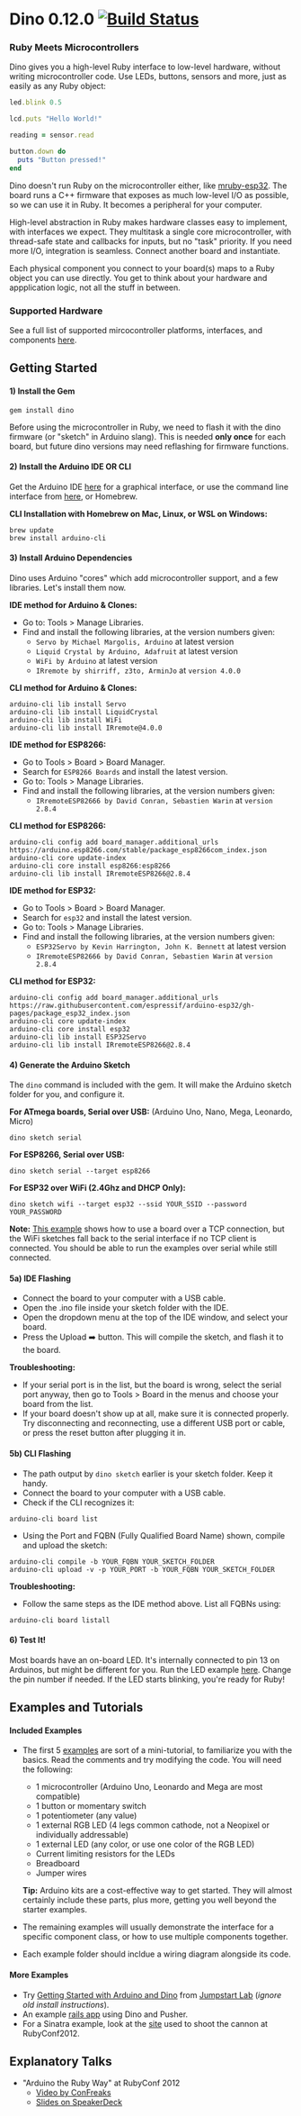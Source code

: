 # Dino 0.12.0 [![Build Status](https://secure.travis-ci.org/austinbv/dino.png)](http://travis-ci.org/austinbv/dino)
### Ruby Meets Microcontrollers
Dino gives you a high-level Ruby interface to low-level hardware, without writing microcontroller code. Use LEDs, buttons, sensors and more, just as easily as any Ruby object:

````ruby
led.blink 0.5

lcd.puts "Hello World!"

reading = sensor.read

button.down do
  puts "Button pressed!"
end
````

Dino doesn't run Ruby on the microcontroller either, like [mruby-esp32](https://github.com/mruby-esp32/mruby-esp32). The board runs a C++ firmware that exposes as much low-level I/O as possible, so we can use it in Ruby. It becomes a peripheral for your computer.

High-level abstraction in Ruby makes hardware classes easy to implement, with interfaces we expect. They multitask a single core microcontroller, with thread-safe state and callbacks for inputs, but no "task" priority. If you need more I/O, integration is seamless. Connect another board and instantiate.

Each physical component you connect to your board(s) maps to a Ruby object you can use directly. You get to think about your hardware and appplication logic, not all the stuff in between.

### Supported Hardware

See a full list of supported mircocontroller platforms, interfaces, and components [here](HARDWARE.md).

## Getting Started
#### 1) Install the Gem
```shell
gem install dino
```

Before using the microcontroller in Ruby, we need to flash it with the dino firmware (or "sketch" in Arduino slang). This is needed **only once** for each board, but future dino versions may need reflashing for firmware functions.

#### 2) Install the Arduino IDE OR CLI

Get the Arduino IDE [here](http://arduino.cc/en/Main/Software) for a graphical interface, or use the command line interface from [here](https://github.com/arduino/arduino-cli/releases), or Homebrew.

**CLI Installation with Homebrew on Mac, Linux, or WSL on Windows:**
````shell
brew update
brew install arduino-cli
````

#### 3) Install Arduino Dependencies
Dino uses Arduino "cores" which add microcontroller support, and a few libraries. Let's install them now.

**IDE method for Arduino & Clones:**
* Go to: Tools > Manage Libraries.
* Find and install the following libraries, at the version numbers given:
  * `Servo by Michael Margolis, Arduino` at latest version
  * `Liquid Crystal by Arduino, Adafruit` at latest version
  * `WiFi by Arduino` at latest version
  * `IRremote by shirriff, z3to, ArminJo` at `version 4.0.0`

**CLI method for Arduino & Clones:**
````shell
arduino-cli lib install Servo
arduino-cli lib install LiquidCrystal
arduino-cli lib install WiFi
arduino-cli lib install IRremote@4.0.0
````

**IDE method for ESP8266:**
* Go to Tools > Board > Board Manager.
* Search for `ESP8266 Boards` and install the latest version.
* Go to: Tools > Manage Libraries.
* Find and install the following libraries, at the version numbers given:
  * `IRremoteESP82666 by David Conran, Sebastien Warin` at `version 2.8.4`

**CLI method for ESP8266:**
````shell
arduino-cli config add board_manager.additional_urls https://arduino.esp8266.com/stable/package_esp8266com_index.json
arduino-cli core update-index
arduino-cli core install esp8266:esp8266
arduino-cli lib install IRremoteESP8266@2.8.4
````

**IDE method for ESP32:**
* Go to Tools > Board > Board Manager.
* Search for `esp32` and install the latest version.
* Go to: Tools > Manage Libraries.
* Find and install the following libraries, at the version numbers given:
  * `ESP32Servo by Kevin Harrington, John K. Bennett` at latest version
  * `IRremoteESP82666 by David Conran, Sebastien Warin` at `version 2.8.4`

**CLI method for ESP32:**
````shell
arduino-cli config add board_manager.additional_urls https://raw.githubusercontent.com/espressif/arduino-esp32/gh-pages/package_esp32_index.json
arduino-cli core update-index
arduino-cli core install esp32
arduino-cli lib install ESP32Servo
arduino-cli lib install IRremoteESP8266@2.8.4
````

#### 4) Generate the Arduino Sketch
The `dino` command is included with the gem. It will make the Arduino sketch folder for you, and configure it.

**For ATmega boards, Serial over USB:** (Arduino Uno, Nano, Mega, Leonardo, Micro)
```shell
dino sketch serial
````

**For ESP8266, Serial over USB:**
```shell
dino sketch serial --target esp8266
````

**For ESP32 over WiFi (2.4Ghz and DHCP Only):**
```shell
dino sketch wifi --target esp32 --ssid YOUR_SSID --password YOUR_PASSWORD
````
**Note:** [This example](examples/tcp.rb) shows how to use a board over a TCP connection, but the WiFi sketches fall back to the serial interface if no TCP client is connected. You should be able to run the examples over serial while still connected.

#### 5a) IDE Flashing

* Connect the board to your computer with a USB cable.
* Open the .ino file inside your sketch folder with the IDE.
* Open the dropdown menu at the top of the IDE window, and select your board.
* Press the Upload :arrow_right: button. This will compile the sketch, and flash it to the board.

**Troubleshooting:**
* If your serial port is in the list, but the board is wrong, select the serial port anyway, then go to Tools > Board in the menus and choose your board from the list.
* If your board doesn't show up at all, make sure it is connected properly. Try disconnecting and reconnecting, use a different USB port or cable, or press the reset button after plugging it in.

#### 5b) CLI Flashing

* The path output by `dino sketch` earlier is your sketch folder. Keep it handy.
* Connect the board to your computer with a USB cable.
* Check if the CLI recognizes it:

````shell
arduino-cli board list
````
  
* Using the Port and FQBN (Fully Qualified Board Name) shown, compile and upload the sketch:
````shell
arduino-cli compile -b YOUR_FQBN YOUR_SKETCH_FOLDER
arduino-cli upload -v -p YOUR_PORT -b YOUR_FQBN YOUR_SKETCH_FOLDER
````

**Troubleshooting:**
* Follow the same steps as the IDE method above. List all FQBNs using:
````shell
arduino-cli board listall
````

#### 6)  Test It!

Most boards have an on-board LED. It's internally connected to pin 13 on Arduinos, but might be different for you. Run the LED example [here](examples/01-led/led.rb). Change the pin number if needed. If the LED starts blinking, you're ready for Ruby!

## Examples and Tutorials

#### Included Examples

* The first 5 [examples](examples) are sort of a mini-tutorial, to familiarize you with the basics. Read the comments and try modifying the code. You will need the following:
  * 1 microcontroller (Arduino Uno, Leonardo and Mega are most compatible)
  * 1 button or momentary switch
  * 1 potentiometer (any value)
  * 1 external RGB LED (4 legs common cathode, not a Neopixel or individually addressable)
  * 1 external LED (any color, or use one color of the RGB LED)
  * Current limiting resistors for the LEDs
  * Breadboard
  * Jumper wires
  
  **Tip:** Arduino kits are a cost-effective way to get started. They will almost certainly include these parts, plus more, getting you well beyond the starter examples.
  
* The remaining examples will usually demonstrate the interface for a specific component class, or how to use multiple components together.
* Each example folder should incldue a wiring diagram alongside its code.

####  More Examples

* Try [Getting Started with Arduino and Dino](http://tutorials.jumpstartlab.com/projects/arduino/introducing_arduino.html) from [Jumpstart Lab](http://jumpstartlab.com) (_ignore old install instructions_).
* An example [rails app](https://github.com/austinbv/dino_rails_example)  using Dino and Pusher.
* For a Sinatra example, look at the [site](https://github.com/austinbv/dino_cannon) used to shoot the cannon at RubyConf2012.

## Explanatory Talks

* "Arduino the Ruby Way" at RubyConf 2012
  * [Video by ConFreaks](https://www.youtube.com/watch?v=oUIor6GK-qA)
  * [Slides on SpeakerDeck](https://speakerdeck.com/austinbv/arduino-the-ruby-way)
